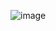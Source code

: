 
![image](https://github.com/Imtiaj-Sajin/OpenGL-Tasks/assets/100506477/0244eda3-762c-4ab0-9c5b-c04cdfc2642a)

